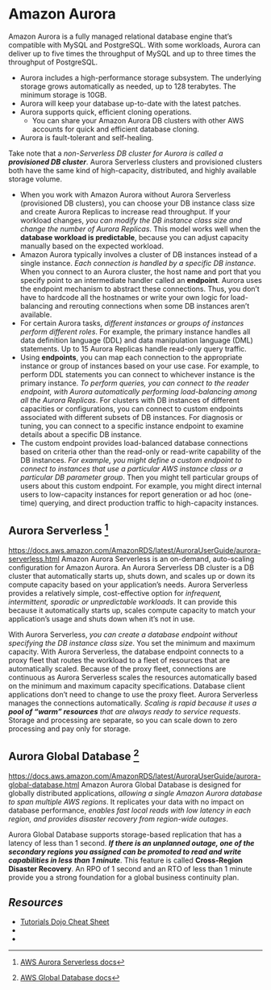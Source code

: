 # Amazon Aurora

Amazon Aurora is a fully managed relational database engine that’s compatible with MySQL and PostgreSQL. With some workloads, Aurora can deliver up to five times the throughput of MySQL and up to three times the throughput of PostgreSQL.
- Aurora includes a high-performance storage subsystem. The underlying storage grows automatically as needed, up to 128 terabytes. The minimum storage is 10GB.
- Aurora will keep your database up-to-date with the latest patches.
- Aurora supports quick, efficient cloning operations.
   - You can share your Amazon Aurora DB clusters with other AWS accounts for quick and efficient database cloning.
- Aurora is fault-tolerant and self-healing.

Take note that a _non-Serverless DB cluster for Aurora is called a **provisioned DB cluster**_. Aurora Serverless clusters and provisioned clusters both have the same kind of high-capacity, distributed, and highly available storage volume.
- When you work with Amazon Aurora without Aurora Serverless (provisioned DB clusters), you can choose your DB instance class size and create Aurora Replicas to increase read throughput. If your workload changes, *you can modify the DB instance class size and change the number of Aurora Replicas*. This model works well when the **database workload is predictable**, because you can adjust capacity manually based on the expected workload.
- Amazon Aurora typically involves a cluster of DB instances instead of a single instance. *Each connection is handled by a specific DB instance*. When you connect to an Aurora cluster, the host name and port that you specify point to an intermediate handler called an **endpoint**. Aurora uses the endpoint mechanism to abstract these connections. Thus, you don’t have to hardcode all the hostnames or write your own logic for load-balancing and rerouting connections when some DB instances aren’t available.
- For certain Aurora tasks, *different instances or groups of instances perform different roles*. For example, the primary instance handles all data definition language (DDL) and data manipulation language (DML) statements. Up to 15 Aurora Replicas handle read-only query traffic.
- Using **endpoints**, you can map each connection to the appropriate instance or group of instances based on your use case. For example, to perform DDL statements you can connect to whichever instance is the primary instance. *To perform queries, you can connect to the reader endpoint, with Aurora automatically performing load-balancing among all the Aurora Replicas*. For clusters with DB instances of different capacities or configurations, you can connect to custom endpoints associated with different subsets of DB instances. For diagnosis or tuning, you can connect to a specific instance endpoint to examine details about a specific DB instance.
- The custom endpoint provides load-balanced database connections based on criteria other than the read-only or read-write capability of the DB instances. *For example, you might define a custom endpoint to connect to instances that use a particular AWS instance class or a particular DB parameter group*. Then you might tell particular groups of users about this custom endpoint. For example, you might direct internal users to low-capacity instances for report generation or ad hoc (one-time) querying, and direct production traffic to high-capacity instances.

## Aurora Serverless [^1]

https://docs.aws.amazon.com/AmazonRDS/latest/AuroraUserGuide/aurora-serverless.html
Amazon Aurora Serverless is an on-demand, auto-scaling configuration for Amazon Aurora. An Aurora Serverless DB cluster is a DB cluster that automatically starts up, shuts down, and scales up or down its compute capacity based on your application’s needs. Aurora Serverless provides a relatively simple, cost-effective option for *infrequent, intermittent, sporadic or unpredictable workloads*. It can provide this because it automatically starts up, scales compute capacity to match your application’s usage and shuts down when it’s not in use.

With Aurora Serverless, *you can create a database endpoint without specifying the DB instance class size*. You set the minimum and maximum capacity. With Aurora Serverless, the database endpoint connects to a proxy fleet that routes the workload to a fleet of resources that are automatically scaled. Because of the proxy fleet, connections are continuous as Aurora Serverless scales the resources automatically based on the minimum and maximum capacity specifications. Database client applications don’t need to change to use the proxy fleet. Aurora Serverless manages the connections automatically. _Scaling is rapid because it uses a **pool of “warm” resources** that are always ready to service requests_. Storage and processing are separate, so you can scale down to zero processing and pay only for storage.

## Aurora Global Database [^2]

https://docs.aws.amazon.com/AmazonRDS/latest/AuroraUserGuide/aurora-global-database.html
Amazon Aurora Global Database is designed for globally distributed applications, *allowing a single Amazon Aurora database to span multiple AWS regions*. It replicates your data with no impact on database performance, *enables fast local reads with low latency in each region, and provides disaster recovery from region-wide outages*.

Aurora Global Database supports storage-based replication that has a latency of less than 1 second. ***If there is an unplanned outage, one of the secondary regions you assigned can be promoted to read and write capabilities in less than 1 minute***. This feature is called **Cross-Region Disaster Recovery**. An RPO of 1 second and an RTO of less than 1 minute provide you a strong foundation for a global business continuity plan.

## *Resources*

- [Tutorials Dojo Cheat Sheet](https://tutorialsdojo.com/amazon-aurora/)
- [^1]: [AWS Aurora Serverless docs](https://docs.aws.amazon.com/AmazonRDS/latest/AuroraUserGuide/aurora-serverless.html)
- [^2]: [AWS Global Database docs](https://docs.aws.amazon.com/AmazonRDS/latest/AuroraUserGuide/aurora-global-database.html)